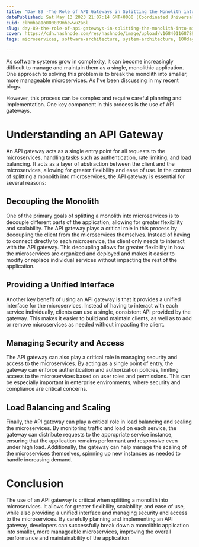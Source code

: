 ```yaml
---
title: "Day 89 -The Role of API Gateways in Splitting the Monolith into Microservices"
datePublished: Sat May 13 2023 21:07:14 GMT+0000 (Coordinated Universal Time)
cuid: clhmhaa1o000809mhewwu2a6l
slug: day-89-the-role-of-api-gateways-in-splitting-the-monolith-into-microservices
cover: https://cdn.hashnode.com/res/hashnode/image/upload/v1684011687890/88570d71-3eff-4a14-872e-847428e0f6bc.png
tags: microservices, software-architecture, system-architecture, 100daysofcode, api-gateway

---
```


As software systems grow in complexity, it can become increasingly difficult to manage and maintain them as a single, monolithic application. One approach to solving this problem is to break the monolith into smaller, more manageable microservices. As I've been discussing in my recent blogs.

However, this process can be complex and require careful planning and implementation. One key component in this process is the use of API gateways.

# Understanding an API Gateway

An API gateway acts as a single entry point for all requests to the microservices, handling tasks such as authentication, rate limiting, and load balancing. It acts as a layer of abstraction between the client and the microservices, allowing for greater flexibility and ease of use. In the context of splitting a monolith into microservices, the API gateway is essential for several reasons:

## Decoupling the Monolith

One of the primary goals of splitting a monolith into microservices is to decouple different parts of the application, allowing for greater flexibility and scalability. The API gateway plays a critical role in this process by decoupling the client from the microservices themselves. Instead of having to connect directly to each microservice, the client only needs to interact with the API gateway. This decoupling allows for greater flexibility in how the microservices are organized and deployed and makes it easier to modify or replace individual services without impacting the rest of the application.

## Providing a Unified Interface

Another key benefit of using an API gateway is that it provides a unified interface for the microservices. Instead of having to interact with each service individually, clients can use a single, consistent API provided by the gateway. This makes it easier to build and maintain clients, as well as to add or remove microservices as needed without impacting the client.

## Managing Security and Access

The API gateway can also play a critical role in managing security and access to the microservices. By acting as a single point of entry, the gateway can enforce authentication and authorization policies, limiting access to the microservices based on user roles and permissions. This can be especially important in enterprise environments, where security and compliance are critical concerns.

## Load Balancing and Scaling

Finally, the API gateway can play a critical role in load balancing and scaling the microservices. By monitoring traffic and load on each service, the gateway can distribute requests to the appropriate service instance, ensuring that the application remains performant and responsive even under high load. Additionally, the gateway can help manage the scaling of the microservices themselves, spinning up new instances as needed to handle increasing demand.

# Conclusion

The use of an API gateway is critical when splitting a monolith into microservices. It allows for greater flexibility, scalability, and ease of use, while also providing a unified interface and managing security and access to the microservices. By carefully planning and implementing an API gateway, developers can successfully break down a monolithic application into smaller, more manageable microservices, improving the overall performance and maintainability of the application.